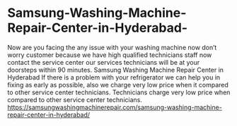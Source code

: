 # Samsung-Washing-Machine-Repair-Center-in-Hyderabad-
Now are you facing the any issue with your washing machine now don’t worry customer because we have high qualified technicians staff now contact the service center our services technicians will be at your doorsteps within 90 minutes. Samsung Washing Machine Repair Center in Hyderabad If there is a problem with your refrigerator we can help you in fixing as early as possible, also we charge very low price when it compared to other service center technicians. Technicians charge very low price when compared to other service center technicians.  https://samsungwashingmachinerepair.com/samsung-washing-machine-repair-center-in-hyderabad/

